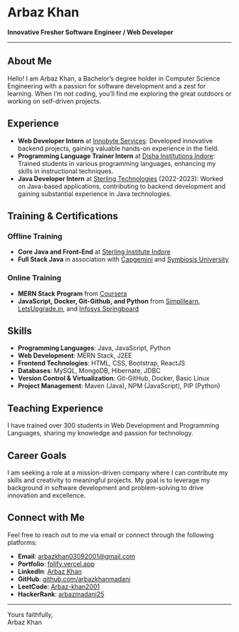 # Arbaz Khan

**Innovative Fresher Software Engineer / Web Developer**

---

## About Me

Hello! I am Arbaz Khan, a Bachelor’s degree holder in Computer Science Engineering with a passion for software development and a zest for learning. When I’m not coding, you’ll find me exploring the great outdoors or working on self-driven projects.

## Experience

- **Web Developer Intern** at [Innobyte Services](https://innobyte.com): Developed innovative backend projects, gaining valuable hands-on experience in the field.
- **Programming Language Trainer Intern** at [Disha Institutions Indore](https://dishainstitutions.com): Trained students in various programming languages, enhancing my skills in instructional techniques.
- **Java Developer Intern** at [Sterling Technologies](https://sterlingtechnologies.com) (2022-2023): Worked on Java-based applications, contributing to backend development and gaining substantial experience in Java technologies.

## Training & Certifications

### Offline Training

- **Core Java and Front-End** at [Sterling Institute Indore](https://sterlingindore.com)
- **Full Stack Java** in association with [Capgemini](https://www.capgemini.com) and [Symbiosis University](https://www.scdl.net)

### Online Training

- **MERN Stack Program** from [Coursera](https://www.coursera.org)
- **JavaScript, Docker, Git-Github, and Python** from [Simplilearn](https://www.simplilearn.com), [LetsUpgrade.in](https://letsupgrade.in), and [Infosys Springboard](https://www.infosys.com/springboard)

## Skills

- **Programming Languages**: Java, JavaScript, Python
- **Web Development**: MERN Stack, J2EE
- **Frontend Technologies**: HTML, CSS, Bootstrap, ReactJS
- **Databases**: MySQL, MongoDB, Hibernate, JDBC
- **Version Control & Virtualization**: Git-GitHub, Docker, Basic Linux
- **Project Management**: Maven (Java), NPM (JavaScript), PIP (Python)

## Teaching Experience

I have trained over 300 students in Web Development and Programming Languages, sharing my knowledge and passion for technology.

## Career Goals

I am seeking a role at a mission-driven company where I can contribute my skills and creativity to meaningful projects. My goal is to leverage my background in software development and problem-solving to drive innovation and excellence.

## Connect with Me

Feel free to reach out to me via email or connect through the following platforms:

- **Email**: [arbazkhan03092001@gmail.com](mailto:arbazkhan03092001@gmail.com)
- **Portfolio**: [folify.vercel.app](https://folify.vercel.app/)
- **LinkedIn**: [Arbaz Khan](https://www.linkedin.com/in/arbaz-khan-40b490228/)
- **GitHub**: [github.com/arbazkhanmadani](https://www.github.com/arbazkhanmadani/)
- **LeetCode**: [Arbaz-khan2001](https://leetcode.com/u/Arbaz-khan2001/)
- **HackerRank**: [arbazmadani25](https://www.hackerrank.com/profile/arbazmadani25)

---

Yours faithfully,  
Arbaz Khan
